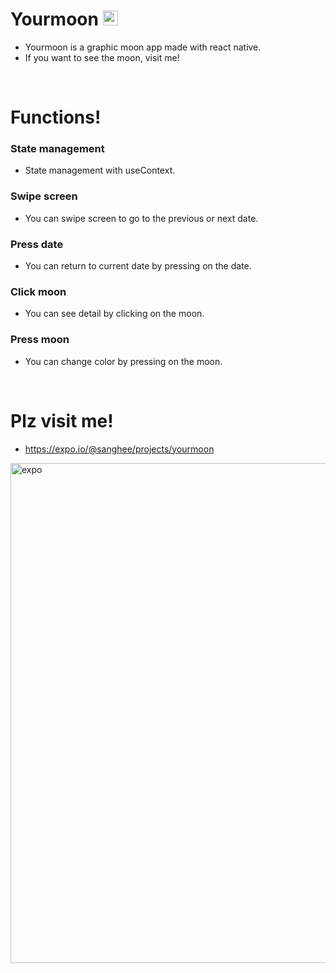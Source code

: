 # Yourmoon <img src="https://user-images.githubusercontent.com/61302874/118371966-01acab00-b5ea-11eb-9b3d-40d942660eb5.png" width="24">

- Yourmoon is a graphic moon app made with react native.
- If you want to see the moon, visit me!

<br/>

# Functions!

### State management

- State management with useContext.

### Swipe screen

- You can swipe screen to go to the previous or next date.

### Press date

- You can return to current date by pressing on the date.

### Click moon

- You can see detail by clicking on the moon.

### Press moon

- You can change color by pressing on the moon.

<br/>

# Plz visit me!

- https://expo.io/@sanghee/projects/yourmoon

<img alt="expo" src="https://user-images.githubusercontent.com/61302874/118396320-f27d3a00-b689-11eb-827d-bb95ed1e59a2.png" width="800" />
